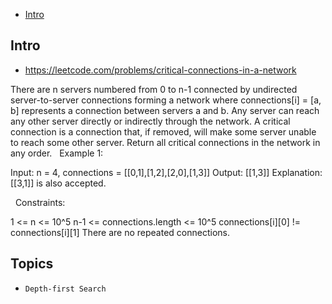 - [Intro](#intro)

## Intro

- https://leetcode.com/problems/critical-connections-in-a-network

There are n servers numbered from 0 to n-1 connected by undirected server-to-server connections forming a network where connections[i] = [a, b] represents a connection between servers a and b. Any server can reach any other server directly or indirectly through the network.
A critical connection is a connection that, if removed, will make some server unable to reach some other server.
Return all critical connections in the network in any order.
 
Example 1:


Input: n = 4, connections = [[0,1],[1,2],[2,0],[1,3]]
Output: [[1,3]]
Explanation: [[3,1]] is also accepted.

 
Constraints:

1 <= n <= 10^5
n-1 <= connections.length <= 10^5
connections[i][0] != connections[i][1]
There are no repeated connections.



## Topics

- `Depth-first Search`


